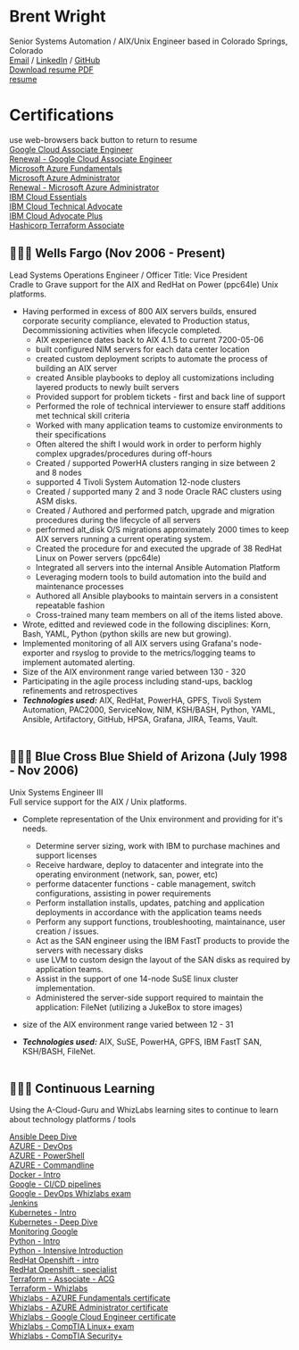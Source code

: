 # Brent Wright
Senior Systems Automation / AIX/Unix Engineer based in Colorado Springs, Colorado <br>
[Email](mailto:brent.wright1021@gmail.com) / [LinkedIn](https://www.linkedin.com/in/brent-wright-926648107/) / [GitHub](https://github.com/wrightbrent) <br>
[Download resume PDF](https://github.com/wrightbrent/Cloud-cert-information/blob/main/whizlabs-security-plus-cert.pdf)<br>
<a href="data:application/octet-stream,DATA" download=https://github.com/wrightbrent/Cloud-cert-information/blob/main/whizlabs-security-plus-cert.pdf>resume</a>

# Certifications
use web-browsers back button to return to resume <br>
[Google Cloud Associate Engineer](https://github.com/wrightbrent/Cloud-cert-information/blob/main/GCP/gcp-ace-cert.png) <br>
[Renewal - Google Cloud Associate Engineer](https://github.com/wrightbrent/Cloud-cert-information/blob/main/GCP/gcp-renew.jpg) <br>
[Microsoft Azure Fundamentals](https://github.com/wrightbrent/Cloud-cert-information/blob/main/AZ-900/Microsoft_Certified_Professional_Certificate_0.pdf) <br>
[Microsoft Azure Administrator](https://github.com/wrightbrent/Cloud-cert-information/blob/main/AZ-104/Microsoft_Azure-104_Cert.pdf) <br>
[Renewal - Microsoft Azure Administrator](https://github.com/wrightbrent/Cloud-cert-information/blob/main/az104-renew.jpg) <br>
[IBM Cloud Essentials](https://github.com/wrightbrent/Cloud-cert-information/blob/main/IBM_Cloud_Advocate_Essentials_Badge20230118-35-f2fjjj.pdf) <br>
[IBM Cloud Technical Advocate](https://github.com/wrightbrent/Cloud-cert-information/blob/main/IBM_Certified_Technical_Advocate___Cloud_v4___Code__C9004700_Badge20230301-28-1rscm0y.pdf) <br>
[IBM Cloud Advocate Plus](https://github.com/wrightbrent/Cloud-cert-information/blob/main/IBM_Certified_Advocate_Plus___Cloud_v2_Badge20230921-28-vfhewm.pdf) <br>
[Hashicorp Terraform Associate](https://github.com/wrightbrent/Cloud-cert-information/blob/main/terraform-cert.jpg) <br>

## 👩🏼‍💻 Wells Fargo  (Nov 2006 - Present)
Lead Systems Operations Engineer / Officer Title: Vice President <br>
Cradle to Grave support for the AIX and RedHat on Power (ppc64le) Unix platforms.
  - Having performed in excess of 800 AIX servers builds, ensured corporate security compliance, elevated to Production status, Decommissioning activities when lifecycle completed.
    * AIX experience dates back to AIX 4.1.5 to current 7200-05-06
    * built configured NIM servers for each data center location
    * created custom deployment scripts to automate the process of building an AIX server
    * created Ansible playbooks to deploy all customizations including layered products to newly built servers
    * Provided support for problem tickets - first and back line of support
    * Performed the role of technical interviewer to ensure staff additions met technical skill criteria
    * Worked with many application teams to customize environments to their specifications
    * Often altered the shift I would work in order to perform highly complex upgrades/procedures during off-hours
    * Created / supported PowerHA clusters ranging in size between 2 and 8 nodes
    * supported 4 Tivoli System Automation 12-node clusters
    * Created / supported many 2 and 3 node Oracle RAC clusters using ASM disks.
    * Created / Authored and performed patch, upgrade and migration procedures during the lifecycle of all servers
    * performed alt_disk O/S migrations approximately 2000 times to keep AIX servers running a current operating system.
    * Created the procedure for and executed the upgrade of 38 RedHat Linux on Power servers (ppc64le)
    * Integrated all servers into the internal Ansible Automation Platform
    * Leveraging modern tools to build automation into the build and maintenance processes
    * Authored all Ansible playbooks to maintain servers in a consistent repeatable fashion
    * Cross-trained many team members on all of the items listed above.
  - Wrote, editted and reviewed code in the following disciplines: Korn, Bash, YAML, Python (python skills are new but growing).
  - Implemented monitoring of all AIX servers using Grafana's node-exporter and rsyslog to provide to the metrics/logging teams to implement automated alerting.
  - Size of the AIX environment range varied between 130 - 320
  - Participating in the agile process including stand-ups, backlog refinements and retrospectives
  - **_Technologies used:_** AIX, RedHat, PowerHA, GPFS, Tivoli System Automation, PAC2000, ServiceNow, NIM, KSH/BASH, Python, YAML, Ansible, Artifactory, GitHub, HPSA, Grafana, JIRA, Teams, Vault.
<br><br>

## 👩🏼‍💻 Blue Cross Blue Shield of Arizona  (July 1998 - Nov 2006)
Unix Systems Engineer III <br>
Full service support for the AIX / Unix platforms.
  - Complete representation of the Unix environment and providing for it's needs.
    * Determine server sizing, work with IBM to purchase machines and support licenses
    * Receive hardware, deploy to datacenter and integrate into the operating environment (network, san, power, etc)
    * performe datacenter functions - cable management, switch configurations, assisting in power requirements
    * Perform installation installs, updates, patching and application deployments in accordance with the application teams needs
    * Perform any support functions, troubleshooting, maintainance, user creation / issues.
    * Act as the SAN engineer using the IBM FastT products to provide the servers with necessary disks
    * use LVM to custom design the layout of the SAN disks as required by application teams.
    * Assist in the support of one 14-node SuSE linux cluster implementation.
    * Administered the server-side support required to maintain the application: FileNet (utilizing a JukeBox to store images)
 
  - size of the AIX environment range varied between 12 - 31
  - **_Technologies used:_** AIX, SuSE, PowerHA, GPFS, IBM FastT SAN, KSH/BASH, FileNet.
<br><br>

## 👩🏼‍💻 Continuous Learning
Using the A-Cloud-Guru and WhizLabs learning sites to continue to learn about technology platforms / tools

[Ansible Deep Dive](https://github.com/wrightbrent/Cloud-cert-information/blob/main/Ansible-playbooks-deep-dive.png) <br>
[AZURE - DevOps](https://github.com/wrightbrent/Cloud-cert-information/blob/main/ACG-DevOps.pdf) <br>
[AZURE - PowerShell](https://github.com/wrightbrent/Cloud-cert-information/blob/main/azPScert.pdf) <br>
[AZURE - Commandline](https://github.com/wrightbrent/Cloud-cert-information/blob/main/azclicert.pdf) <br>
[Docker - Intro](https://github.com/wrightbrent/Cloud-cert-information/blob/main/Docker-acg-cert.pdf) <br>
[Google - CI/CD pipelines](https://github.com/wrightbrent/Cloud-cert-information/blob/main/ci-cd-cert.pdf) <br>
[Google - DevOps Whizlabs exam](https://github.com/wrightbrent/Cloud-cert-information/blob/main/devops-whiz-pass.png) <br>
[Jenkins](https://github.com/wrightbrent/Cloud-cert-information/blob/main/Jenkins-cert.pdf) <br>
[Kubernetes - Intro](https://github.com/wrightbrent/Cloud-cert-information/blob/main/intro-cert.pdf) <br>
[Kubernetes - Deep Dive](https://github.com/wrightbrent/Cloud-cert-information/blob/main/deep-dive-cert.pdf) <br>
[Monitoring Google](https://github.com/wrightbrent/Cloud-cert-information/blob/main/monitoring-cert.pdf) <br>
[Python - Intro](https://github.com/wrightbrent/Cloud-cert-information/blob/main/Python-entry-level.pdf) <br>
[Python - Intensive Introduction](https://github.com/wrightbrent/Cloud-cert-information/blob/main/python-intensive-intro-certificate.pdf) <br>
[RedHat Openshift - intro](https://github.com/wrightbrent/Cloud-cert-information/blob/main/OC-intro-cert.pdf) <br>
[RedHat Openshift - specialist](https://github.com/wrightbrent/Cloud-cert-information/blob/main/RHCSCK-EX180.JPG) <br>
[Terraform - Associate - ACG](https://github.com/wrightbrent/Cloud-cert-information/blob/main/terraform-acg.pdf) <br>
[Terraform - Whizlabs](https://github.com/wrightbrent/Cloud-cert-information/blob/main/Whiz-Terraform-Certificate.pdf) <br>
[Whizlabs - AZURE Fundamentals certificate](https://github.com/wrightbrent/Cloud-cert-information/blob/main/whiz-az900-cert.pdf) <br>
[Whizlabs - AZURE Administrator certificate](https://github.com/wrightbrent/Cloud-cert-information/blob/main/whiz-az104-cert.pdf) <br>
[Whizlabs - Google Cloud Engineer certificate](https://github.com/wrightbrent/Cloud-cert-information/blob/main/whiz-gcp-cert.pdf) <br>
[Whizlabs - CompTIA Linux+ exam](https://github.com/wrightbrent/Cloud-cert-information/blob/main/CompTIA-Linux-plus-test.jpg) <br>
[Whizlabs - CompTIA Security+](https://github.com/wrightbrent/Cloud-cert-information/blob/main/whizlabs-security-plus-cert.pdf)

